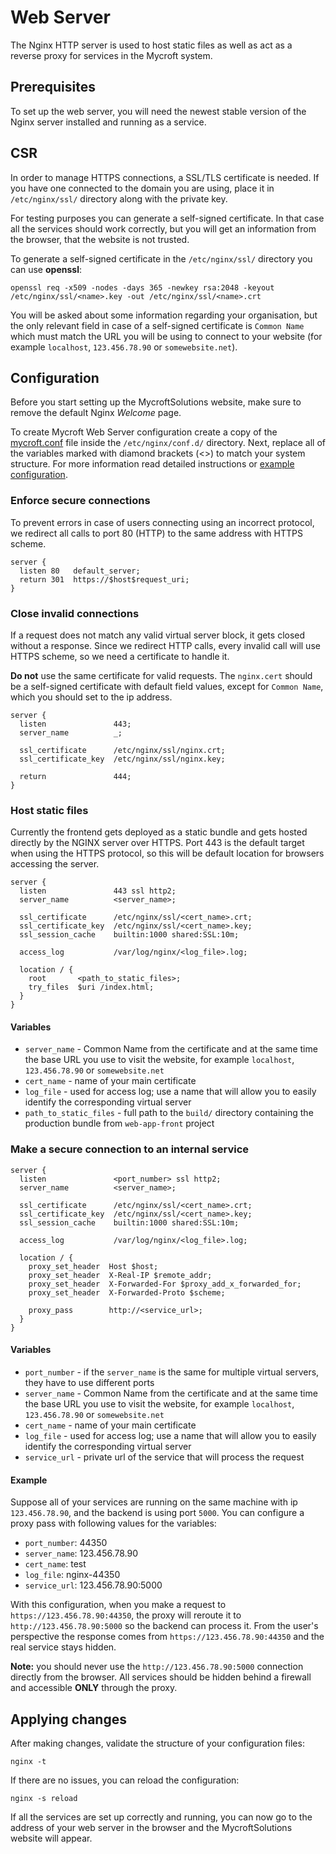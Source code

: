 # Web Server

The Nginx HTTP server is used to host static files as well as act as a reverse proxy for services in the Mycroft system.

## Prerequisites

To set up the web server, you will need the newest stable version of the Nginx server installed and running as a service.

## CSR

In order to manage HTTPS connections, a SSL/TLS certificate is needed.
If you have one connected to the domain you are using, place it in `/etc/nginx/ssl/` directory along with the private key.

For testing purposes you can generate a self-signed certificate.
In that case all the services should work correctly, but you will get an information from the browser, that the website is not trusted.

To generate a self-signed certificate in the `/etc/nginx/ssl/` directory you can use **openssl**:

```
openssl req -x509 -nodes -days 365 -newkey rsa:2048 -keyout /etc/nginx/ssl/<name>.key -out /etc/nginx/ssl/<name>.crt
```

You will be asked about some information regarding your organisation, but the only relevant field in case of a self-signed certificate is `Common Name` which must match the URL you will be using to connect to your website (for example `localhost`, `123.456.78.90` or `somewebsite.net`).

## Configuration

Before you start setting up the MycroftSolutions website, make sure to remove the default Nginx *Welcome* page.

To create Mycroft Web Server configuration create a copy of the [mycroft.conf](./mycroft.conf) file inside the `/etc/nginx/conf.d/` directory.
Next, replace all of the variables marked with diamond brackets (<>) to match your system structure.
For more information read detailed instructions or [example configuration](./example.conf).

### Enforce secure connections

To prevent errors in case of users connecting using an incorrect protocol, we redirect all calls to port 80 (HTTP) to the same address with HTTPS scheme.

```
server {
  listen 80   default_server;
  return 301  https://$host$request_uri;
}
```

### Close invalid connections

If a request does not match any valid virtual server block, it gets closed without a response.
Since we redirect HTTP calls, every invalid call will use HTTPS scheme, so we need a certificate to handle it.

**Do not** use the same certificate for valid requests.
The `nginx.cert` should be a self-signed certificate with default field values, except for `Common Name`, which you should set to the ip address.

```
server {
  listen               443;
  server_name          _;

  ssl_certificate      /etc/nginx/ssl/nginx.crt;
  ssl_certificate_key  /etc/nginx/ssl/nginx.key;

  return               444;
}
```

### Host static files

Currently the frontend gets deployed as a static bundle and gets hosted directly by the NGINX server over HTTPS.
Port 443 is the default target when using the HTTPS protocol, so this will be default location for browsers accessing the server.

```
server {
  listen               443 ssl http2;
  server_name          <server_name>;

  ssl_certificate      /etc/nginx/ssl/<cert_name>.crt;
  ssl_certificate_key  /etc/nginx/ssl/<cert_name>.key;
  ssl_session_cache    builtin:1000 shared:SSL:10m;

  access_log           /var/log/nginx/<log_file>.log;

  location / {
    root       <path_to_static_files>;
    try_files  $uri /index.html;
  }
}
```

#### Variables

* `server_name` - Common Name from the certificate and at the same time the base URL you use to visit the website, for example `localhost`, `123.456.78.90` or `somewebsite.net`
* `cert_name` - name of your main certificate
* `log_file` - used for access log; use a name that will allow you to easily identify the corresponding virtual server
* `path_to_static_files` - full path to the `build/` directory containing the production bundle from `web-app-front` project

### Make a secure connection to an internal service

```
server {
  listen               <port_number> ssl http2;
  server_name          <server_name>;

  ssl_certificate      /etc/nginx/ssl/<cert_name>.crt;
  ssl_certificate_key  /etc/nginx/ssl/<cert_name>.key;
  ssl_session_cache    builtin:1000 shared:SSL:10m;

  access_log           /var/log/nginx/<log_file>.log;

  location / {
    proxy_set_header  Host $host;
    proxy_set_header  X-Real-IP $remote_addr;
    proxy_set_header  X-Forwarded-For $proxy_add_x_forwarded_for;
    proxy_set_header  X-Forwarded-Proto $scheme;

    proxy_pass        http://<service_url>;
  }
}
```

#### Variables

* `port_number` - if the `server_name` is the same for multiple virtual servers, they have to use different ports
* `server_name` - Common Name from the certificate and at the same time the base URL you use to visit the website, for example `localhost`, `123.456.78.90` or `somewebsite.net`
* `cert_name` - name of your main certificate
* `log_file` - used for access log; use a name that will allow you to easily identify the corresponding virtual server
* `service_url` - private url of the service that will process the request

#### Example

Suppose all of your services are running on the same machine with ip `123.456.78.90`, and the backend is using port `5000`.
You can configure a proxy pass with following values for the variables:

* `port_number`: 44350
* `server_name`: 123.456.78.90
* `cert_name`: test
* `log_file`: nginx-44350
* `service_url`: 123.456.78.90:5000

With this configuration, when you make a request to `https://123.456.78.90:44350`, the proxy will reroute it to `http://123.456.78.90:5000` so the backend can process it.
From the user's perspective the response comes from `https://123.456.78.90:44350` and the real service stays hidden.

**Note:** you should never use the `http://123.456.78.90:5000` connection directly from the browser.
All services should be hidden behind a firewall and accessible **ONLY** through the proxy.

## Applying changes

After making changes, validate the structure of your configuration files:

```
nginx -t
```

If there are no issues, you can reload the configuration:

```
nginx -s reload
```

If all the services are set up correctly and running, you can now go to the address of your web server in the browser and the MycroftSolutions website will appear.
